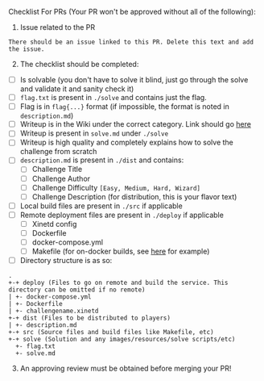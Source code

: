 Checklist For PRs (Your PR won't be approved without all of the following):

1. Issue related to the PR

`There should be an issue linked to this PR. Delete this text and add the issue.`

2. The checklist should be completed:

- [ ] Is solvable (you don't have to solve it blind, just go through the solve and validate it and sanity check it)
- [ ] `flag.txt` is present  in `./solve` and contains just the flag.
- [ ] Flag is in `flag{...}` format (if impossible, the format is noted in `description.md`)
- [ ] Writeup is in the Wiki under the correct category. Link should go [here]()
- [ ] Writeup is present in `solve.md` under `./solve`
- [ ] Writeup is high quality and completely explains how to solve the challenge from scratch
- [ ] `description.md` is present in `./dist` and contains:
  - [ ] Challenge Title
  - [ ] Challenge Author
  - [ ] Challenge Difficulty `[Easy, Medium, Hard, Wizard]`
  - [ ] Challenge Description (for distribution, this is your flavor text)
- [ ] Local build files are present in `./src` if applicable
- [ ] Remote deployment files are present in `./deploy` if applicable
  - [ ] Xinetd config
  - [ ] Dockerfile
  - [ ] docker-compose.yml
  - [ ] Makefile (for on-docker builds, see [here](https://github.com/b01lers-ctf/b01lers-ctf-pwn/tree/master/kobayashi) for example)
- [ ] Directory structure is as so:

```
.
+-+ deploy (Files to go on remote and build the service. This directory can be omitted if no remote)
| +- docker-compose.yml
| +- Dockerfile
| +- challengename.xinetd
+-+ dist (Files to be distributed to players)
| +- description.md
+-+ src (Source files and build files like Makefile, etc)
+-+ solve (Solution and any images/resources/solve scripts/etc)
  +- flag.txt
  +- solve.md
  ```
  
  3. An approving review must be obtained before merging your PR!
